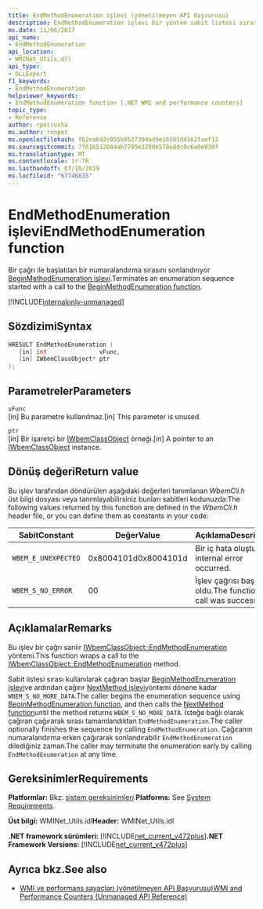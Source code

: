 ```yaml
---
title: EndMethodEnumeration işlevi (yönetilmeyen API Başvurusu)
description: EndMethodEnumeration işlevi bir yöntem sabit listesi sırası sonlandırır.
ms.date: 11/06/2017
api_name:
- EndMethodEnumeration
api_location:
- WMINet_Utils.dll
api_type:
- DLLExport
f1_keywords:
- EndMethodEnumeration
helpviewer_keywords:
- EndMethodEnumeration function [.NET WMI and performance counters]
topic_type:
- Reference
author: rpetrusha
ms.author: ronpet
ms.openlocfilehash: f62ea692c055b0537394ad5e16501d4162faef12
ms.sourcegitcommit: 7f616512044ab7795e32806578e8dc0c6a0e038f
ms.translationtype: MT
ms.contentlocale: tr-TR
ms.lasthandoff: 07/10/2019
ms.locfileid: "67746835"
---
```

# <a name="endmethodenumeration-function"></a><span data-ttu-id="d8e52-103">EndMethodEnumeration işlevi</span><span class="sxs-lookup"><span data-stu-id="d8e52-103">EndMethodEnumeration function</span></span>
<span data-ttu-id="d8e52-104">Bir çağrı ile başlatılan bir numaralandırma sırasını sonlandırıyor [BeginMethodEnumeration işlevi](beginmethodenumeration.md).</span><span class="sxs-lookup"><span data-stu-id="d8e52-104">Terminates an enumeration sequence started with a call to the [BeginMethodEnumeration function](beginmethodenumeration.md).</span></span>  

[!INCLUDE[internalonly-unmanaged](../../../../includes/internalonly-unmanaged.md)]
    
## <a name="syntax"></a><span data-ttu-id="d8e52-105">Sözdizimi</span><span class="sxs-lookup"><span data-stu-id="d8e52-105">Syntax</span></span>  
  
```cpp  
HRESULT EndMethodEnumeration (
   [in] int               vFunc, 
   [in] IWbemClassObject* ptr 
); 
```  

## <a name="parameters"></a><span data-ttu-id="d8e52-106">Parametreler</span><span class="sxs-lookup"><span data-stu-id="d8e52-106">Parameters</span></span>

`vFunc`  
<span data-ttu-id="d8e52-107">[in] Bu parametre kullanılmaz.</span><span class="sxs-lookup"><span data-stu-id="d8e52-107">[in] This parameter is unused.</span></span>

`ptr`  
<span data-ttu-id="d8e52-108">[in] Bir işaretçi bir [IWbemClassObject](/windows/desktop/api/wbemcli/nn-wbemcli-iwbemclassobject) örneği.</span><span class="sxs-lookup"><span data-stu-id="d8e52-108">[in] A pointer to an [IWbemClassObject](/windows/desktop/api/wbemcli/nn-wbemcli-iwbemclassobject) instance.</span></span>

## <a name="return-value"></a><span data-ttu-id="d8e52-109">Dönüş değeri</span><span class="sxs-lookup"><span data-stu-id="d8e52-109">Return value</span></span>

<span data-ttu-id="d8e52-110">Bu işlev tarafından döndürülen aşağıdaki değerleri tanımlanan *WbemCli.h* üst bilgi dosyası veya tanımlayabilirsiniz bunları sabitleri kodunuzda:</span><span class="sxs-lookup"><span data-stu-id="d8e52-110">The following values returned by this function are defined in the *WbemCli.h* header file, or you can define them as constants in your code:</span></span>

|<span data-ttu-id="d8e52-111">Sabit</span><span class="sxs-lookup"><span data-stu-id="d8e52-111">Constant</span></span>  |<span data-ttu-id="d8e52-112">Değer</span><span class="sxs-lookup"><span data-stu-id="d8e52-112">Value</span></span>  |<span data-ttu-id="d8e52-113">Açıklama</span><span class="sxs-lookup"><span data-stu-id="d8e52-113">Description</span></span>  |
|---------|---------|---------|
|`WBEM_E_UNEXPECTED` | <span data-ttu-id="d8e52-114">0x8004101d</span><span class="sxs-lookup"><span data-stu-id="d8e52-114">0x8004101d</span></span> | <span data-ttu-id="d8e52-115">Bir iç hata oluştu.</span><span class="sxs-lookup"><span data-stu-id="d8e52-115">An internal error occurred.</span></span> |
|`WBEM_S_NO_ERROR` | <span data-ttu-id="d8e52-116">0</span><span class="sxs-lookup"><span data-stu-id="d8e52-116">0</span></span> | <span data-ttu-id="d8e52-117">İşlev çağrısı başarılı oldu.</span><span class="sxs-lookup"><span data-stu-id="d8e52-117">The function call was successful.</span></span>  |
  
## <a name="remarks"></a><span data-ttu-id="d8e52-118">Açıklamalar</span><span class="sxs-lookup"><span data-stu-id="d8e52-118">Remarks</span></span>

<span data-ttu-id="d8e52-119">Bu işlev bir çağrı sarılır [IWbemClassObject::EndMethodEnumeration](/windows/desktop/api/wbemcli/nf-wbemcli-iwbemclassobject-endmethodenumeration) yöntemi.</span><span class="sxs-lookup"><span data-stu-id="d8e52-119">This function wraps a call to the [IWbemClassObject::EndMethodEnumeration](/windows/desktop/api/wbemcli/nf-wbemcli-iwbemclassobject-endmethodenumeration) method.</span></span>

<span data-ttu-id="d8e52-120">Sabit listesi sırası kullanılarak çağıran başlar [BeginMethodEnumeration işlevi](beginmethodenumeration.md)ve ardından çağırır [NextMethod işlevi](nextmethod.md )yöntemi dönene kadar `WBEM_S_NO_MORE_DATA`.</span><span class="sxs-lookup"><span data-stu-id="d8e52-120">The caller begins the enumeration sequence using [BeginMethodEnumeration function](beginmethodenumeration.md), and then calls the [NextMethod function](nextmethod.md )until the method  returns `WBEM_S_NO_MORE_DATA`.</span></span> <span data-ttu-id="d8e52-121">İsteğe bağlı olarak çağıran çağırarak sırası tamamlandıktan `EndMethodEnumeration`.</span><span class="sxs-lookup"><span data-stu-id="d8e52-121">The caller optionally finishes the sequence by calling `EndMethodEnumeration`.</span></span> <span data-ttu-id="d8e52-122">Çağıranın numaralandırma erken çağırarak sonlandırabilir `EndMethodEnumeration` dilediğiniz zaman.</span><span class="sxs-lookup"><span data-stu-id="d8e52-122">The caller may terminate the enumeration early by calling `EndMethodEnumeration` at any time.</span></span>

## <a name="requirements"></a><span data-ttu-id="d8e52-123">Gereksinimler</span><span class="sxs-lookup"><span data-stu-id="d8e52-123">Requirements</span></span>  
 <span data-ttu-id="d8e52-124">**Platformlar:** Bkz: [sistem gereksinimleri](../../../../docs/framework/get-started/system-requirements.md).</span><span class="sxs-lookup"><span data-stu-id="d8e52-124">**Platforms:** See [System Requirements](../../../../docs/framework/get-started/system-requirements.md).</span></span>  
  
 <span data-ttu-id="d8e52-125">**Üst bilgi:** WMINet_Utils.idl</span><span class="sxs-lookup"><span data-stu-id="d8e52-125">**Header:** WMINet_Utils.idl</span></span>  
  
 <span data-ttu-id="d8e52-126">**.NET framework sürümleri:** [!INCLUDE[net_current_v472plus](../../../../includes/net-current-v472plus.md)]</span><span class="sxs-lookup"><span data-stu-id="d8e52-126">**.NET Framework Versions:** [!INCLUDE[net_current_v472plus](../../../../includes/net-current-v472plus.md)]</span></span>  
  
## <a name="see-also"></a><span data-ttu-id="d8e52-127">Ayrıca bkz.</span><span class="sxs-lookup"><span data-stu-id="d8e52-127">See also</span></span>

- [<span data-ttu-id="d8e52-128">WMI ve performans sayaçları (yönetilmeyen API Başvurusu)</span><span class="sxs-lookup"><span data-stu-id="d8e52-128">WMI and Performance Counters (Unmanaged API Reference)</span></span>](index.md)
